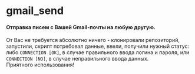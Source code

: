 # gmail_send
#### Отправка писем с Вашей Gmail-почты на любую другую.    
От Вас не требуется абсолютно ничего - клонировали репозиторий, запустили, скрипт потребовал данные, ввели, получили нужный статус: либо `CONNECTION [OK]`, в случае правильного ввода логина и пароля, или `CONNECTION [NO]`, в случае неправильного ввода данных.    
Приятного использования!
